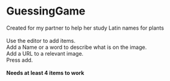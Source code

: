 # GuessingGame

Created for my partner to help her study Latin names for plants
<br/>
<br/>Use the editor to add items.
<br/>Add a Name or a word to describe what is on the image.
<br/>Add a URL to a relevant image.
<br/>Press add.
<br/>
<br/>**Needs at least 4 items to work**
